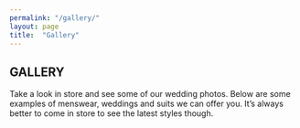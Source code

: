```yaml
---
permalink: "/gallery/"
layout: page
title:  "Gallery"
---
```



<h2>GALLERY</h2>
<p>Take a look in store and see some of our wedding photos. Below are some examples of menswear, weddings and suits we can offer you. It’s always better to come in store to see the latest styles though.</p>